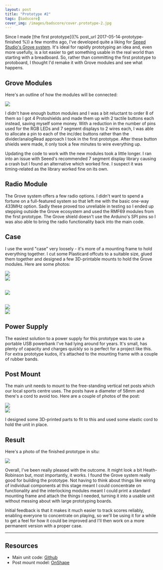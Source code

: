 ```yaml
---
layout: post
title: "Prototype #2"
tags: [badscore]
cover_img: /images/badscore/cover.prototype-2.jpg
---
```


Since I made [the first prototype]({% post_url 2017-05-14-prototype-finished %}) a few months ago, I've developed quite a liking for [Seeed Studio's Grove system](http://wiki.seeed.cc/Grove_System/).  It's ideal for rapidly prototyping an idea and, even more usefully, is a lot easier to get something usable in the real world than starting with a breadboard.  So, rather than committing the first prototype to protoboard, I thought I'd remake it with Grove modules and see what happens.

## Grove Modules ##

Here's an outline of how the modules will be connected:

![](/images/badscore/grove-sch.tn.png)

I didn't have enough button modules and I was a bit reluctant to order 8 of them so I got 4 Protoshields and made them up with 2 tactile buttons each instead, saving myself some money.  With a reduction in the number of pins used for the RGB LEDs and 7 segment displays to 2 wires each, I was able to allocate a pin to each of the inc/dec buttons rather than the divider/analogRead approach I took in the first prototype.  After these button shields were made, it only took a few minutes to wire everything up.

Updating the code to work with the new modules took a little longer.  I ran into an issue with Seeed's recommended 7 segment display library causing a crash but I found an alternative which worked fine.  I suspect it was timing-related as the library worked fine on its own.

## Radio Module ##

The Grove system offers a few radio options.  I didn't want to spend a fortune on a full-featured system so that left me with the basic one-way 433MHz option.  Sadly these proved too unreliable in testing so I ended up stepping outside the Grove ecosystem and used the RMF69 modules from the first prototype.  The Grove shield doesn't use the Arduino's SPI pins so I was also able to bring the radio functionality back into the main code.

## Case ##

I use the word "case" very loosely - it's more of a mounting frame to hold everything together.  I cut some Plasticard offcuts to a suitable size, glued them together and designed a few 3D-printable mounts to hold the Grove modules.  Here are some photos:

<div class="row">
    <div class="col-md-6">
        <img src="/images/badscore/IMG_0370.tn.jpg">
    </div>
    <div class="col-md-6">
        <img src="/images/badscore/IMG_0372.tn.jpg">
    </div>
</div>

<br>

![](/images/badscore/IMG_0381.tn.jpg)

<br>

<div class="row">
    <div class="col-md-6">
        <img src="/images/badscore/IMG_0385.tn.jpg">
    </div>
    <div class="col-md-6">
        <img src="/images/badscore/IMG_0383.tn.jpg">
    </div>
</div>

## Power Supply ##

The easiest solution to a power supply for this prototype was to use a portable USB powerbank I've had lying around for years.  It's small, has plenty of capacity and charges quickly so is perfect for a project like this.  For extra prototype kudos, it's attached to the mounting frame with a couple of rubber bands.

## Post Mount ##

The main unit needs to mount to the free-standing vertical net posts which our local sports centre uses.  The posts have a diameter of 58mm and there's a cord to avoid too.  Here are a couple of photos of the post:

<div class="row">
    <div class="col-md-6">
        <img src="/images/badscore/IMG_3688.tn.jpg">
    </div>
    <div class="col-md-6">
        <img src="/images/badscore/IMG_3689.tn.jpg">
    </div>
</div>

I designed some 3D-printed parts to fit to this and used some elastic cord to hold the unit in place.

## Result ##

Here's a photo of the finished prototype in situ:

![](/images/badscore/scoreboard-fitted.tn.jpg)

Overall, I've been really pleased with the outcome.  It might look a bit Heath-Robinson but, most importantly, it works.  I found the Grove system really good for building the prototype.  Not having to think about things like wiring of individual components at this stage meant I could concentrate on functionality and the interlocking modules meant I could print a standard mounting frame and attach the things I needed, turning it into a usable unit without messing about with large prototyping boards.

Initial feedback is that it makes it much easier to track scores reliably, enabling everyone to concentrate on playing, so we'll be using it for a while to get a feel for how it could be improved and I'll then work on a more permanent version with a proper case.

___

## Resources

 * Main unit code: [Github](https://github.com/stuartm2/Badminton_Score_Counter/blob/master/Main/Main.ino)
 * Post mount model: [OnShape](https://cad.onshape.com/documents/b83f3e9da21889c24105815b/w/a25e19cf0a9abd291df1ff13/e/9f39483b60c6540a2cbbc3a7)
